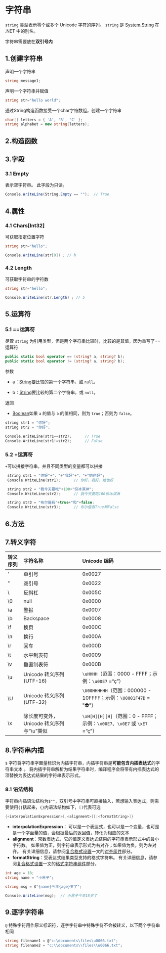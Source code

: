 # 字符串

`string` 类型表示零个或多个 Unicode 字符的序列。 `string` 是 [System.String](https://learn.microsoft.com/zh-cn/dotnet/api/system.string) 在 .NET 中的别名。

字符串需要放在**双引号内**



## 1.创建字符串

声明一个字符串

```cs
string message1;
```

声明一个字符串并赋值

```cs
string str="hello world";
```

通过String构造函数接受一个char字符数组，创建一个字符串

```cs
char[] letters = { 'A', 'B', 'C' };
string alphabet = new string(letters);
```



## 2.构造函数



## 3.字段

### 3.1 Empty

表示空字符串。 此字段为只读。

```cs
Console.WriteLine(String.Empty == "");  // True
```



## 4.属性

### 4.1 Chars[Int32]

可获取指定位置字符

```cs
string str="hello";

Console.WriteLine(str[0]) ; // h
```



### 4.2 Length

可获取字符串的字符数

```cs
string str="hello";

Console.WriteLine(str.Length) ; // 5
```





## 5.运算符

### 5.1 ==运算符

尽管 `string` 为引用类型，但是两个字符串比较时，比较的是其值，因为重写了==运算符

```cs
public static bool operator == (string? a, string? b);
public static bool operator != (string? a, string? b);
```

 参数

- a：[String](https://learn.microsoft.com/zh-cn/dotnet/api/system.string?view=net-6.0)要比较的第一个字符串，或 `null`。

- b：[String](https://learn.microsoft.com/zh-cn/dotnet/api/system.string?view=net-6.0)要比较的第二个字符串，或 `null`。

返回

- [Boolean](https://learn.microsoft.com/zh-cn/dotnet/api/system.boolean?view=net-6.0)如果 `a` 的值与 `b` 的值相同，则为 `true`；否则为 `false`。

```c++
string str1 = "你好";
string str2 = "你好";

Console.WriteLine(str1==str2);      // True
Console.WriteLine(str1!=str2);      // False
```



### 5.2 +运算符

`+`可以拼接字符串，并且不同类型的变量都可以拼接

```c++
 string str1 = "你好"+"，"+"我好"+"，"+"她也好";
 Console.WriteLine(str1);      // 你好，我好，她也好

 string str2 = "我今天要吃"+100+"份冰淇淋";
 Console.WriteLine(str2);      // 我今天要吃100份冰淇淋

 string str3 = "布尔值有"+true+"和"+false;
 Console.WriteLine(str3);      // 布尔值有True和False
```



## 6.方法







## 7.转义字符

| 转义序列 | 字符名称                                 | Unicode 编码                                                 |
| :------- | :--------------------------------------- | :----------------------------------------------------------- |
| \'       | 单引号                                   | 0x0027                                                       |
| \"       | 双引号                                   | 0x0022                                                       |
| \        | 反斜杠                                   | 0x005C                                                       |
| \0       | null                                     | 0x0000                                                       |
| \a       | 警报                                     | 0x0007                                                       |
| \b       | Backspace                                | 0x0008                                                       |
| \f       | 换页                                     | 0x000C                                                       |
| \n       | 换行                                     | 0x000A                                                       |
| \r       | 回车                                     | 0x000D                                                       |
| \t       | 水平制表符                               | 0x0009                                                       |
| \v       | 垂直制表符                               | 0x000B                                                       |
| \u       | Unicode 转义序列 (UTF-16)                | `\uHHHH`（范围：0000 - FFFF；示例：`\u00E7` =“ç”）           |
| \U       | Unicode 转义序列 (UTF-32)                | `\U00HHHHHH`（范围：000000 - 10FFFF；示例：`\U0001F47D` = "👽"） |
| \x       | 除长度可变外，Unicode 转义序列与“\u”类似 | `\xH[H][H][H]`（范围：0 - FFFF；示例：`\x00E7`、`\x0E7` 或 `\xE7` =“ç”） |



## 8.字符串内插

`$` 字符将字符串字面量标识为内插字符串，内插字符串是**可能包含内插表达式**的字符串文本 。 将内插字符串解析为结果字符串时，编译程序会将带有内插表达式的项替换为表达式结果的字符串表示形式。



### 8.1 语法结构

字符串内插语法结构为`$""`，双引号中字符串可直接输入，若想输入表达式，则需要使用`{}`括起来，`{}`内语法结构如下，`[]`代表可选

```cs
{<interpolationExpression>[,<alignment>][:<formatString>]}
```

- **interpolationExpression**： 可以是一个表达式，也可以是一个变量，也可是是一个字面量的值，会根据最后的返回值，转化为相应的文本
- **alignment**：常数表达式，它的值定义表达式结果的字符串表示形式中的最小字符数。 如果值为正，则字符串表示形式为右对齐；如果值为负，则为左对齐。 有关详细信息，请参阅[复合格式设置](https://learn.microsoft.com/zh-cn/dotnet/standard/base-types/composite-formatting)一文的[对齐组件](https://learn.microsoft.com/zh-cn/dotnet/standard/base-types/composite-formatting#alignment-component)部分。
- **formatString**：受表达式结果类型支持的格式字符串。 有关详细信息，请参阅[复合格式设置](https://learn.microsoft.com/zh-cn/dotnet/standard/base-types/composite-formatting)一文的[格式字符串组件](https://learn.microsoft.com/zh-cn/dotnet/standard/base-types/composite-formatting#format-string-component)部分。



```cs
int age = 18;
string name = "小黑子";

string msg = $"{name}今年{age}岁了";

Console.WriteLine(msg);  // 小黑子今年18岁了
```



## 9.逐字字符串

`@` 特殊字符用作原义标识符，逐字字符串中特殊字符不会被转义，以下两个字符串相同

```cs
string filename1 = @"c:\documents\files\u0066.txt";
string filename2 = "c:\\documents\\files\\u0066.txt";
```

